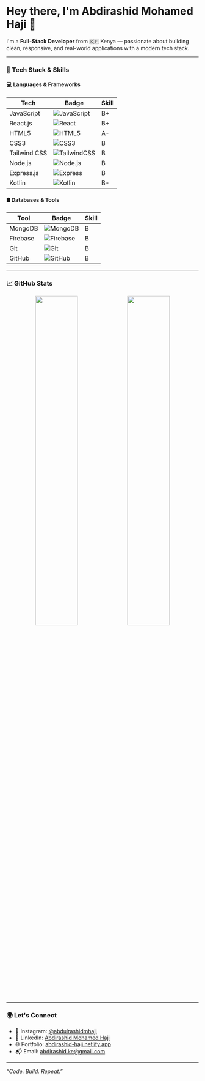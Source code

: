 # Hey there, I'm Abdirashid Mohamed Haji 👋

I'm a **Full-Stack Developer** from 🇰🇪 Kenya — passionate about building clean, responsive, and real-world applications with a modern tech stack.

---

### 🚀 Tech Stack & Skills

#### 💻 Languages & Frameworks
| Tech | Badge | Skill |
|------|-------|-------|
| JavaScript | ![JavaScript](https://img.shields.io/badge/-JavaScript-F7DF1E?style=flat&logo=javascript&logoColor=000) | B+ |
| React.js | ![React](https://img.shields.io/badge/-React.js-61DAFB?style=flat&logo=react&logoColor=000) | B+ |
| HTML5 | ![HTML5](https://img.shields.io/badge/-HTML5-E34F26?style=flat&logo=html5&logoColor=fff) | A- |
| CSS3 | ![CSS3](https://img.shields.io/badge/-CSS3-1572B6?style=flat&logo=css3&logoColor=fff) | B |
| Tailwind CSS | ![TailwindCSS](https://img.shields.io/badge/-Tailwind_CSS-38B2AC?style=flat&logo=tailwind-css&logoColor=fff) | B |
| Node.js | ![Node.js](https://img.shields.io/badge/-Node.js-339933?style=flat&logo=node.js&logoColor=fff) | B |
| Express.js | ![Express](https://img.shields.io/badge/-Express.js-000000?style=flat&logo=express&logoColor=fff) | B |
| Kotlin | ![Kotlin](https://img.shields.io/badge/-Kotlin-0095D5?style=flat&logo=kotlin&logoColor=fff) | B- |

#### 🛢️ Databases & Tools
| Tool | Badge | Skill |
|------|-------|-------|
| MongoDB | ![MongoDB](https://img.shields.io/badge/-MongoDB-47A248?style=flat&logo=mongodb&logoColor=fff) | B |
| Firebase | ![Firebase](https://img.shields.io/badge/-Firebase-FFCA28?style=flat&logo=firebase&logoColor=000) | B |
| Git | ![Git](https://img.shields.io/badge/-Git-F05032?style=flat&logo=git&logoColor=fff) | B |
| GitHub | ![GitHub](https://img.shields.io/badge/-GitHub-181717?style=flat&logo=github&logoColor=fff) | B |

---

### 📈 GitHub Stats

<p align="center">
  <img src="https://github-readme-stats.vercel.app/api?username=AbdirashidHaji&show_icons=true&theme=tokyonight" width="47%" />
  <img src="https://github-readme-stats.vercel.app/api/top-langs/?username=AbdirashidHaji&layout=compact&theme=tokyonight" width="47%" />
</p>

---

### 🌍 Let's Connect

- 📸 Instagram: [@abdulrashidmhaji](https://www.instagram.com/abdulrashidmhaji/?utm_source=qr&igsh=ZmpqOWMydTRqYjFw#)
- 💼 LinkedIn: [Abdirashid Mohamed Haji](https://www.linkedin.com/in/abdirashid-mohamed-haji-338723244)
- 🌐 Portfolio: [abdirashid-haji.netlify.app](https://abdirashid-haji.netlify.app/)
- 📬 Email: [abdirashid.ke@gmail.com](mailto:abdirashid.ke@gmail.com)

---

_“Code. Build. Repeat.”_





